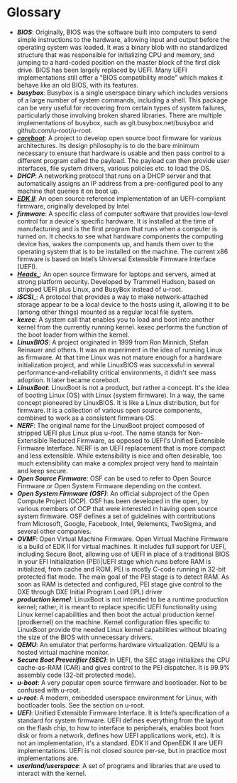 # Glossary

- ___BIOS___: Originally, BIOS was the software built into computers to send
  simple instructions to the hardware, allowing input and output before the
  operating system was loaded. It was a binary blob with no standardized
  structure that was responsible for initializing CPU and memory, and jumping
  to a hard-coded position on the master block of the first disk drive. BIOS
  has been largely replaced by UEFI. Many UEFI implementations still offer a
  "BIOS compatibility mode" which makes it behave like an old BIOS, with its
  features.
- ___busybox___: Busybox is a single userspace binary which includes versions
  of a large number of system commands, including a shell. This package can be
  very useful for recovering from certain types of system failures,
  particularly those involving broken shared libraries. There are multiple
  implementations of busybox, such as git.busybox.net/busybox and
  github.com/u-root/u-root.
- [___coreboot___](https://doc.coreboot.org/): A project to develop open source
  boot firmware for various architectures. Its design philosophy is to do the
  bare minimum necessary to ensure that hardware is usable and then pass
  control to a different program called the payload. The payload can then
  provide user interfaces, file system drivers, various policies etc. to load
  the OS.
- ___DHCP___: A networking protocol that runs on a DHCP server and that
  automatically assigns an IP address from a pre-configured pool to any machine
  that queries it on boot up.
- [___EDK II___](https://github.com/tianocore/edk2): An open source reference
  implementation of an UEFI-compliant firmware, originally developed by Intel
- ___firmware___: A specific class of computer software that provides low-level
  control for a device's specific hardware. It is installed at the time of
  manufacturing and is the first program that runs when a computer is turned
  on. It checks to see what hardware components the computing device has, wakes
  the components up, and hands them over to the operating system that is to be
  installed on the machine. The current x86 firmware is based on Intel’s
  Universal Extensible Firmware Interface (UEFI).
- [___Heads____](https://github.com/linuxboot/heads): An open source firmware
  for laptops and servers, aimed at strong platform security. Developed by
  Trammell Hudson, based on stripped UEFI plus Linux, and BusyBox instead of
  u-root.
- ___iSCSI____: A protocol that provides a way to make network-attached storage
  appear to be a local device to the hosts using it, allowing it to be (among
  other things) mounted as a regular local file system.
- ___kexec___: A system call that enables you to load and boot into another
  kernel from the currently running kernel. kexec performs the function of the
  boot loader from within the kernel.
- ___LinuxBIOS___: A project originated in 1999 from Ron Minnich, Stefan
  Reinauer and others. It was an experiment in the idea of running Linux as
  firmware. At that time Linux was not mature enough for a hardware
  initialization project, and while LinuxBIOS was successful in several
  performance-and-reliability critical environments, it didn't see mass
  adoption. It later became coreboot.
- ___LinuxBoot___: LinuxBoot is not a product, but rather a concept. It's the
  idea of booting Linux (OS) with Linux (system firmware). In a way, the same
  concept pioneered by LinuxBIOS. It is like a Linux distribution, but for
  firmware. It is a collection of various open source components, combined to
  work as a consistent firmware OS.
- ___NERF___: The original name for the LinuxBoot project composed of stripped
  UEFI plus Linux plus u-root. The name stands for Non-Extensible Reduced
  Firmware, as opposed to UEFI's Unified Extensible Firmware Interface. NERF is
  an UEFI replacement that is more compact and less extensible. While
  extensibility is nice and often desirable, too much extensibility can make a
  complex project very hard to maintain and keep secure.
- ___Open Source Firmware___: OSF can be used to refer to Open Source Firmware
  or Open System Firmware depending on the context.
- ___Open System Firmware (OSF)___: An official subproject of the Open Compute
  Project (OCP). OSF has been developed in the open, by various members of OCP
  that were interested in having open source system firmware. OSF defines a set
  of guidelines with contributions from Microsoft, Google, Facebook, Intel,
  9elements, TwoSigma, and several other companies.
- ___OVMF___: Open Virtual Machine Firmware. Open Virtual Machine Firmware is a
  build of EDK II for virtual machines. It includes full support for UEFI,
  including Secure Boot, allowing use of UEFI in place of a traditional BIOS in
  your EFI Initialization (PEI)|UEFI stage which runs before RAM is
  initialized, from cache and ROM. PEI is mostly C-code running in 32-bit
  protected flat mode.  The main goal of the PEI stage is to detect RAM. As
  soon as RAM is detected and configured, PEI stage give control to the DXE
  through DXE Initial Program Load (IPL) driver
- ___production kernel___: LinuxBoot is not intended to be a runtime production
  kernel; rather, it is meant to replace specific UEFI functionality using
  Linux kernel capabilities and then boot the actual production kernel
  (prodkernel) on the machine. Kernel configuration files specific to LinuxBoot
  provide the needed Linux kernel capabilities without bloating the size of the
  BIOS with unnecessary drivers.
- ___QEMU___: An emulator that performs hardware virtualization. QEMU is a
  hosted virtual machine monitor.
- ___Secure Boot Preverifier (SEC)___: In UEFI, the SEC stage initializes the
  CPU cache-as-RAM (CAR) and gives control to the PEI dispatcher. It is 99.9%
  assembly code (32-bit protected mode).
- ___u-boot___: A very popular open source firmware and bootloader. Not to be
  confused with u-root.
- ___u-root___: A modern, embedded userspace environment for Linux, with
  bootloader tools. See the section on u-root.
- ___UEFI___: Unified Extensible Firmware Interface. It is Intel’s
  specification of a standard for system firmware. UEFI defines everything from
  the layout on the flash chip, to how to interface to peripherals, enables
  boot from disk or from a network, defines how UEFI applications work, etc).
  It is not an implementation, it's a standard. EDK II and OpenEDK II are UEFI
  implementations. UEFI is not closed source per-se, but in practice most
  implementations are.
- ___userland/userspace___: A set of programs and libraries that are used to
  interact with the kernel.
